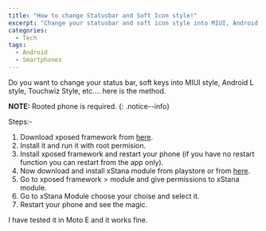 ```yaml
---
title: "How to change Statusbar and Soft Icon style!"
excerpt: "Change your statusbar and soft icon style into MIUI, Android L, Touchwiz, etc..."
categories:
  - Tech
tags:
  - Android
  - Smartphones
---
```


Do you want to change your status bar, soft keys into MIUI style, Android L style, Touchwiz Style, etc.... here is the method.

**NOTE:** Rooted phone is required.
{: .notice--info}

Steps:-
1. Download xposed framework from [here](http://repo.xposed.info/module/de.robv.android.xposed.installer).
2. Install it and run it with root permision.
3. Install xposed framework and restart your phone (if you have no restart function you can restart from the app only).
4. Now download and install xStana module from playstore or from [here](http://repo.xposed.info/module/lfprodev.xposed.xstana).
5. Go to xposed framework > module and give permissions to xStana module.
6. Go to xStana Module choose your choise and select it.
7. Restart your phone and see the magic.

I have tested it in Moto E and it works fine.
